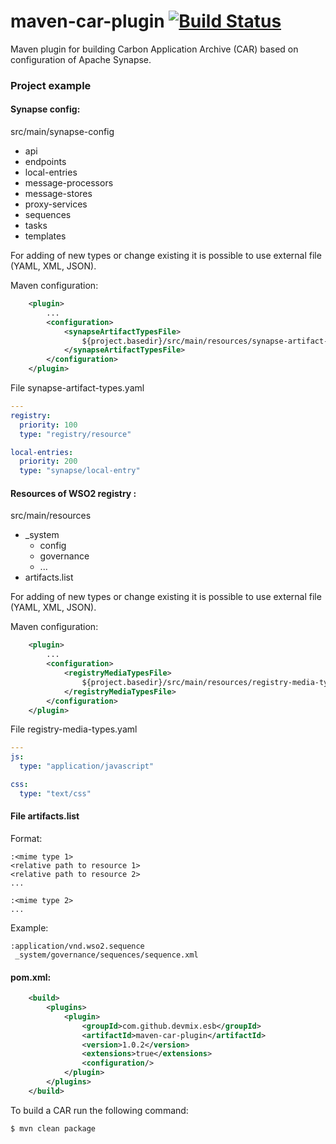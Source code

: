 # maven-car-plugin [![Build Status](https://travis-ci.org/devmix/maven-car-plugin.svg?branch=master)](https://travis-ci.org/devmix/maven-car-plugin)

Maven plugin for building Carbon Application Archive (CAR) based on configuration of Apache Synapse.

### Project example

#### Synapse config:

 src/main/synapse-config
 * api
 * endpoints
 * local-entries
 * message-processors
 * message-stores
 * proxy-services
 * sequences
 * tasks
 * templates

For adding of new types or change existing it is possible to use external file (YAML, XML, JSON).

Maven configuration:
```xml
    <plugin>
        ...
        <configuration>
            <synapseArtifactTypesFile>
                ${project.basedir}/src/main/resources/synapse-artifact-types.yaml
            </synapseArtifactTypesFile>
        </configuration>
    </plugin>
```

File synapse-artifact-types.yaml
```yaml
---
registry:
  priority: 100
  type: "registry/resource"

local-entries:
  priority: 200
  type: "synapse/local-entry"
```

#### Resources of WSO2 registry :

 src/main/resources
 * _system
   * config
   * governance
   * ...
 * artifacts.list

For adding of new types or change existing it is possible to use external file (YAML, XML, JSON).

Maven configuration:
```xml
    <plugin>
        ...
        <configuration>
            <registryMediaTypesFile>
                ${project.basedir}/src/main/resources/registry-media-types.yaml
            </registryMediaTypesFile>
        </configuration>
    </plugin>
```

File registry-media-types.yaml
```yaml
---
js:
  type: "application/javascript"

css:
  type: "text/css"
```

#### File artifacts.list

Format:

```
:<mime type 1>
<relative path to resource 1>
<relative path to resource 2>
...

:<mime type 2>
...
```

Example:
```
:application/vnd.wso2.sequence
 _system/governance/sequences/sequence.xml
```

#### pom.xml:

```xml
    <build>
        <plugins>
            <plugin>
                <groupId>com.github.devmix.esb</groupId>
                <artifactId>maven-car-plugin</artifactId>
                <version>1.0.2</version>
                <extensions>true</extensions>
                <configuration/>
            </plugin>
        </plugins>
    </build>
```

To build a CAR run the following command:

`$ mvn clean package`
